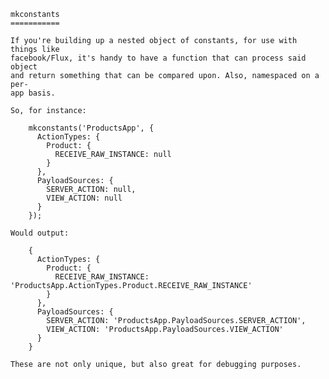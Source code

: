     mkconstants
    ===========

    If you're building up a nested object of constants, for use with things like
    facebook/Flux, it's handy to have a function that can process said object
    and return something that can be compared upon. Also, namespaced on a per-
    app basis.

    So, for instance:

        mkconstants('ProductsApp', {
          ActionTypes: {
            Product: {
              RECEIVE_RAW_INSTANCE: null
            }
          },
          PayloadSources: {
            SERVER_ACTION: null,
            VIEW_ACTION: null
          }
        });

    Would output:
      
        {
          ActionTypes: {
            Product: {
              RECEIVE_RAW_INSTANCE: 'ProductsApp.ActionTypes.Product.RECEIVE_RAW_INSTANCE'
            }
          },
          PayloadSources: {
            SERVER_ACTION: 'ProductsApp.PayloadSources.SERVER_ACTION',
            VIEW_ACTION: 'ProductsApp.PayloadSources.VIEW_ACTION'
          }
        }

    These are not only unique, but also great for debugging purposes.
    